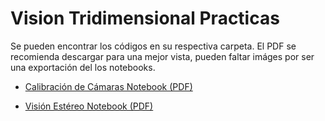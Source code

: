 # Vision Tridimensional Practicas

Se pueden encontrar los códigos en su respectiva carpeta. El PDF se recomienda descargar para una mejor vista, pueden faltar imáges por ser una exportación del los notebooks. 

- [Calibración de Cámaras Notebook (PDF)](https://github.com/PabloAsensio/MUVA-vision-tridimensional-practicas/blob/main/practica1-calibracion_de_camaras/PracticaCalib2021_Pablo_Asensio.pdf)

- [Visión Estéreo Notebook (PDF)](https://github.com/PabloAsensio/MUVA-vision-tridimensional-practicas/blob/main/practica2-vision_estereo/Pr%C3%A1cticaStereo2021_Alumnos.pdf)


